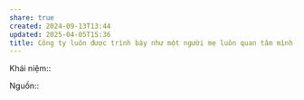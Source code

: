 ```yaml
---
share: true
created: 2024-09-13T13:44
updated: 2025-04-05T15:36
title: Công ty luôn được trình bày như một người mẹ luôn quan tâm mình, nhưng lý do người mẹ đưa ra những quyết định thì luôn được trình bày như một phần của cuộc sống, tức là hiển nhiên và không nên bàn luận
---
```

Khái niệm:: 

Nguồn:: 
